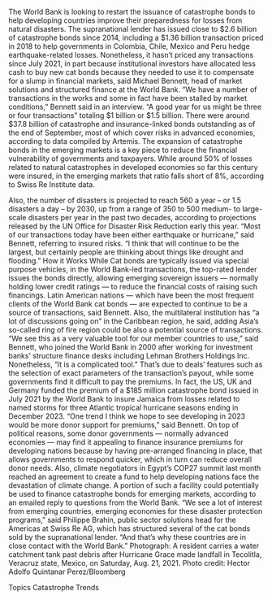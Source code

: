 The World Bank is looking to restart the issuance of catastrophe bonds to help developing countries improve their preparedness for losses from natural disasters.
The supranational lender has issued close to $2.6 billion of catastrophe bonds since 2014, including a $1.36 billion transaction priced in 2018 to help governments in Colombia, Chile, Mexico and Peru hedge earthquake-related losses. Nonetheless, it hasn’t priced any transactions since July 2021, in part because institutional investors have allocated less cash to buy new cat bonds because they needed to use it to compensate for a slump in financial markets, said Michael Bennett, head of market solutions and structured finance at the World Bank.
“We have a number of transactions in the works and some in fact have been stalled by market conditions,” Bennett said in an interview. “A good year for us might be three or four transactions” totaling $1 billion or $1.5 billion.
There were around $37.8 billion of catastrophe and insurance-linked bonds outstanding as of the end of September, most of which cover risks in advanced economies, according to data compiled by Artemis.
The expansion of catastrophe bonds in the emerging markets is a key piece to reduce the financial vulnerability of governments and taxpayers. While around 50% of losses related to natural catastrophes in developed economies so far this century were insured, in the emerging markets that ratio falls short of 8%, according to Swiss Re Institute data.

Also, the number of disasters is projected to reach 560 a year – or 1.5 disasters a day – by 2030, up from a range of 350 to 500 medium- to large-scale disasters per year in the past two decades, according to projections released by the UN Office for Disaster Risk Reduction early this year.
“Most of our transactions today have been either earthquake or hurricane,” said Bennett, referring to insured risks. “I think that will continue to be the largest, but certainly people are thinking about things like drought and flooding.”
How it Works
While Cat bonds are typically issued via special purpose vehicles, in the World Bank-led transactions, the top-rated lender issues the bonds directly, allowing emerging sovereign issuers — normally holding lower credit ratings — to reduce the financial costs of raising such financings.
Latin American nations — which have been the most frequent clients of the World Bank cat bonds — are expected to continue to be a source of transactions, said Bennett. Also, the multilateral institution has “a lot of discussions going on” in the Caribbean region, he said, adding Asia’s so-called ring of fire region could be also a potential source of transactions.
“We see this as a very valuable tool for our member countries to use,” said Bennett, who joined the World Bank in 2000 after working for investment banks’ structure finance desks including Lehman Brothers Holdings Inc. Nonetheless, “it is a complicated tool.”
That’s due to deals’ features such as the selection of exact parameters of the transaction’s payout, while some governments find it difficult to pay the premiums. In fact, the US, UK and Germany funded the premium of a $185 million catastrophe bond issued in July 2021 by the World Bank to insure Jamaica from losses related to named storms for three Atlantic tropical hurricane seasons ending in December 2023.
“One trend I think we hope to see developing in 2023 would be more donor support for premiums,” said Bennett. On top of political reasons, some donor governments — normally advanced economies — may find it appealing to finance insurance premiums for developing nations because by having pre-arranged financing in place, that allows governments to respond quicker, which in turn can reduce overall donor needs.
Also, climate negotiators in Egypt’s COP27 summit last month reached an agreement to create a fund to help developing nations face the devastation of climate change. A portion of such a facility could potentially be used to finance catastrophe bonds for emerging markets, according to an emailed reply to questions from the World Bank.
“We see a lot of interest from emerging countries, emerging economies for these disaster protection programs,” said Philippe Brahin, public sector solutions head for the Americas at Swiss Re AG, which has structured several of the cat bonds sold by the supranational lender. “And that’s why these countries are in close contact with the World Bank.”
Photograph: A resident carries a water catchment tank past debris after Hurricane Grace made landfall in Tecolitla, Veracruz state, Mexico, on Saturday, Aug. 21, 2021. Photo credit: Hector Adolfo Quintanar Perez/Bloomberg

Topics
Catastrophe
Trends
